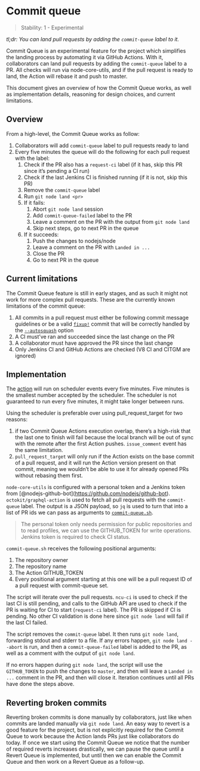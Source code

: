 Commit queue
============

> Stability: 1 - Experimental

*tl;dr: You can land pull requests by adding the `commit-queue` label to it.*

Commit Queue is an experimental feature for the project which simplifies the landing process by automating it via GitHub Actions. With it, collaborators can land pull requests by adding the `commit-queue` label to a PR. All checks will run via node-core-utils, and if the pull request is ready to land, the Action will rebase it and push to master.

This document gives an overview of how the Commit Queue works, as well as implementation details, reasoning for design choices, and current limitations.

Overview
--------

From a high-level, the Commit Queue works as follow:

1.  Collaborators will add `commit-queue` label to pull requests ready to land
2.  Every five minutes the queue will do the following for each pull request with the label:
    1.  Check if the PR also has a `request-ci` label (if it has, skip this PR since it’s pending a CI run)
    2.  Check if the last Jenkins CI is finished running (if it is not, skip this PR)
    3.  Remove the `commit-queue` label
    4.  Run `git node land <pr>`
    5.  If it fails:
        1.  Abort `git node land` session
        2.  Add `commit-queue-failed` label to the PR
        3.  Leave a comment on the PR with the output from `git node land`
        4.  Skip next steps, go to next PR in the queue
    6.  If it succeeds:
        1.  Push the changes to nodejs/node
        2.  Leave a comment on the PR with `Landed in ...`
        3.  Close the PR
        4.  Go to next PR in the queue

Current limitations
-------------------

The Commit Queue feature is still in early stages, and as such it might not work for more complex pull requests. These are the currently known limitations of the commit queue:

1.  All commits in a pull request must either be following commit message guidelines or be a valid [`fixup!`](https://git-scm.com/docs/git-commit#Documentation/git-commit.txt---fixupltcommitgt) commit that will be correctly handled by the [`--autosquash`](https://git-scm.com/docs/git-rebase#Documentation/git-rebase.txt---autosquash) option
2.  A CI must’ve ran and succeeded since the last change on the PR
3.  A collaborator must have approved the PR since the last change
4.  Only Jenkins CI and GitHub Actions are checked (V8 CI and CITGM are ignored)

Implementation
--------------

The [action](../../.github/workflows/commit-queue.yml) will run on scheduler events every five minutes. Five minutes is the smallest number accepted by the scheduler. The scheduler is not guaranteed to run every five minutes, it might take longer between runs.

Using the scheduler is preferable over using pull\_request\_target for two reasons:

1.  if two Commit Queue Actions execution overlap, there’s a high-risk that the last one to finish will fail because the local branch will be out of sync with the remote after the first Action pushes. `issue_comment` event has the same limitation.
2.  `pull_request_target` will only run if the Action exists on the base commit of a pull request, and it will run the Action version present on that commit, meaning we wouldn’t be able to use it for already opened PRs without rebasing them first.

`node-core-utils` is configured with a personal token and a Jenkins token from <span class="citation" data-cites="nodejs-github-bot">\[@nodejs-github-bot\]</span>(https://github.com/nodejs/github-bot). `octokit/graphql-action` is used to fetch all pull requests with the `commit-queue` label. The output is a JSON payload, so `jq` is used to turn that into a list of PR ids we can pass as arguments to [`commit-queue.sh`](../../tools/actions/commit-queue.sh).

> The personal token only needs permission for public repositories and to read profiles, we can use the GITHUB\_TOKEN for write operations. Jenkins token is required to check CI status.

`commit-queue.sh` receives the following positional arguments:

1.  The repository owner
2.  The repository name
3.  The Action GITHUB\_TOKEN
4.  Every positional argument starting at this one will be a pull request ID of a pull request with commit-queue set.

The script will iterate over the pull requests. `ncu-ci` is used to check if the last CI is still pending, and calls to the GitHub API are used to check if the PR is waiting for CI to start (`request-ci` label). The PR is skipped if CI is pending. No other CI validation is done here since `git node land` will fail if the last CI failed.

The script removes the `commit-queue` label. It then runs `git node land`, forwarding stdout and stderr to a file. If any errors happen, `git node land --abort` is run, and then a `commit-queue-failed` label is added to the PR, as well as a comment with the output of `git node land`.

If no errors happen during `git node land`, the script will use the `GITHUB_TOKEN` to push the changes to `master`, and then will leave a `Landed in ...` comment in the PR, and then will close it. Iteration continues until all PRs have done the steps above.

Reverting broken commits
------------------------

Reverting broken commits is done manually by collaborators, just like when commits are landed manually via `git node land`. An easy way to revert is a good feature for the project, but is not explicitly required for the Commit Queue to work because the Action lands PRs just like collaborators do today. If once we start using the Commit Queue we notice that the number of required reverts increases drastically, we can pause the queue until a Revert Queue is implemented, but until then we can enable the Commit Queue and then work on a Revert Queue as a follow-up.
